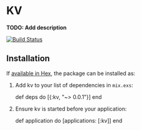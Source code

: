 # KV

**TODO: Add description**

[![Build Status](https://travis-ci.org/BenBals/elixir-demo-kv.svg?branch=master)](https://travis-ci.org/BenBals/elixir-demo-kv)

## Installation

If [available in Hex](https://hex.pm/docs/publish), the package can be installed as:

  1. Add kv to your list of dependencies in `mix.exs`:

        def deps do
          [{:kv, "~> 0.0.1"}]
        end

  2. Ensure kv is started before your application:

        def application do
          [applications: [:kv]]
        end

